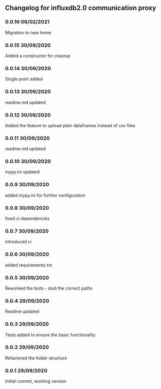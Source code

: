## Changelog for influxdb2.0 communication proxy

### 0.0.16 06/02/2021
Migration to new home

### 0.0.15 30/09/2020
Added a constructor for cleanup

### 0.0.14 30/09/2020
Single point added

### 0.0.13 30/09/2020
readme.md updated

### 0.0.12 30/09/2020
Added the feature to upload plain dataframes instead of csv files

### 0.0.11 30/09/2020
readme.md updated

### 0.0.10 30/09/2020
mypy.ini updated

### 0.0.9 30/09/2020
added mypy.ini for further configuration

### 0.0.8 30/09/2020
fixed ci dependencies

### 0.0.7 30/09/2020
introduced ci

### 0.0.6 30/09/2020
added requirements.txt

### 0.0.5 30/09/2020
Reworked the tests - stub the correct paths

### 0.0.4 29/09/2020
Readme updated

### 0.0.3 29/09/2020
Tests added to ensure the basic functionality

### 0.0.2 29/09/2020
Refactored the folder structure

### 0.0.1 29/09/2020
Initial commit, working version
